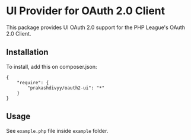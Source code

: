 # UI Provider for OAuth 2.0 Client
This package provides UI OAuth 2.0 support for the PHP League's OAuth 2.0 Client.

## Installation
To install, add this on composer.json:

    { 
        "require": {
            "prakashdivyy/oauth2-ui": "*"
        }
    }
    
## Usage
See `example.php` file inside `example` folder.
